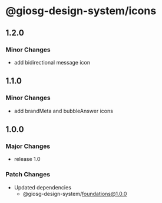 # @giosg-design-system/icons

## 1.2.0

### Minor Changes

- add bidirectional message icon

## 1.1.0

### Minor Changes

- add brandMeta and bubbleAnswer icons

## 1.0.0

### Major Changes

- release 1.0

### Patch Changes

- Updated dependencies
  - @giosg-design-system/foundations@1.0.0

